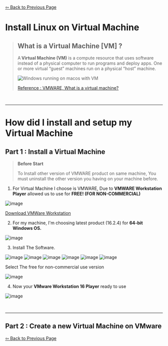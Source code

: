 [⇦ Back to Previous Page](./softwaredev_content_index.md)


# Install Linux on Virtual Machine

> ## What is a Virtual Machine [VM] ?
>
> A **Virtual Machine (VM)** is a compute resource that uses software instead of a physical computer to run programs and deploy apps. One or more virtual “guest” machines run on a physical “host” machine.
>
>
> ![Windows running on macos with VM ](https://live.staticflickr.com/65535/48656062338_7959e3ff23_b.jpg)
>
>
> [Reference : VMWARE, What is a virtual machine? ](./https://www.vmware.com/topics/glossary/content/virtual-machine.html)

<br/>

* * *

# How did I install and setup my Virtual Machine

## Part 1 : Install a Virtual Machine

> **Before Start**
>
> To Install other version of VMWARE product on same machine, You must uninstall the other version you having on your machine before. 

 1. For Virtual Machine I choose is VMWARE, Due to **VMWARE Workstation Player** allowed us to use for **FREE! (FOR NON-COMMERCIAL)** 


![image](https://user-images.githubusercontent.com/109336369/181414254-66fae416-a5ef-4ed3-88a8-54514935f515.png)

[Download VMWare Workstation](https://www.vmware.com/products/workstation-player.html)


2. For my machine, I'm choosing latest product (16.2.4) for **64-bit Windows OS.**

![image](https://user-images.githubusercontent.com/109336369/181414646-e4f5b978-22dc-496e-98ce-f23fba7df1a9.png)
 

3. Install The Software.


 ![image](https://user-images.githubusercontent.com/109336369/181420113-8e5d3502-c43b-4d18-acc1-d7901ddd0c4c.png)
 ![image](https://user-images.githubusercontent.com/109336369/181420134-e23c6698-8a81-467c-ae1b-66217d06a145.png)
 ![image](https://user-images.githubusercontent.com/109336369/181420141-06d4a919-be59-432b-9ffa-172ab920dc9c.png)
 ![image](https://user-images.githubusercontent.com/109336369/181420157-26e160c9-baa2-46f3-9bb0-91ad247278c3.png)
 ![image](https://user-images.githubusercontent.com/109336369/181420269-1252e15f-ea0c-4d49-a623-422c72427349.png)
 ![image](https://user-images.githubusercontent.com/109336369/181420288-29dfef72-cb32-4d0f-8cec-ce3a7853657b.png)
 
 Select The free for non-commercial use version

![image](https://user-images.githubusercontent.com/109336369/181420357-4b1b8e25-6f87-4b18-a572-a99734225a4a.png)

4. Now your **VMware Workstation 16 Player** ready to use

![image](https://user-images.githubusercontent.com/109336369/181420654-3c3ec675-bc58-4cbb-a218-827a48259448.png)

<br/>

* * *

## Part 2 : Create a new Virtual Machine on VMware


[⇦ Back to Previous Page](./softwaredev_content_index.md)
